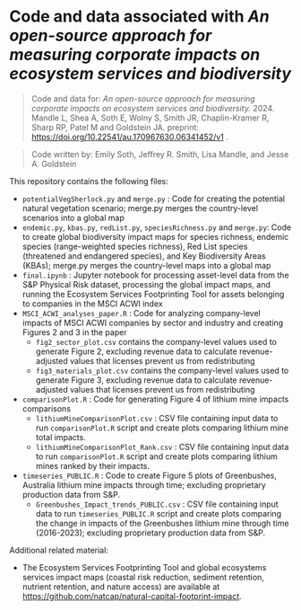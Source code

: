 # Code and data associated with _An open-source approach for measuring corporate impacts on ecosystem services and biodiversity_

>Code and data for: _An open-source approach for measuring corporate impacts on ecosystem services and biodiversity._ 2024. Mandle L, Shea A, Soth E, Wolny S, Smith JR, Chaplin-Kramer R, Sharp RP, Patel M and Goldstein JA. preprint: https://doi.org/10.22541/au.170967630.06341452/v1 . 

>Code written by: Emily Soth, Jeffrey R. Smith, Lisa Mandle, and Jesse A. Goldstein

This repository contains the following files:

* `potentialVegSherlock.py` and `merge.py` : Code for creating the potential natural vegetation scenario; merge.py merges the country-level scenarios into a global map
* `endemic.py`, `kbas.py`, `redList.py`, `speciesRichness.py` and `merge.py`: Code to create global biodiversity impact maps for species richness, endemic species (range-weighted species richness), Red List species (threatened and endangered species), and Key Biodiversity Areas (KBAs); merge.py merges the country-level maps into a global map
* `final.ipynb` : Jupyter notebook for processing asset-level data from the S&P Physical Risk dataset, processing the global impact maps, and running the Ecosystem Services Footprinting Tool for assets belonging to companies in the MSCI ACWI index
* `MSCI_ACWI_analyses_paper.R` : Code for analyzing company-level impacts of MSCI ACWI companies by sector and industry and creating Figures 2 and 3 in the paper
  * `fig2_sector_plot.csv` contains the company-level values used to generate Figure 2, excluding revenue data to calculate revenue-adjusted values that licenses prevent us from redistributing
  * `fig3_materials_plot.csv` contains the company-level values used to generate Figure 3, excluding revenue data to calculate revenue-adjusted values that licenses prevent us from redistributing
* `comparisonPlot.R` : Code for generating Figure 4 of lithium mine impacts comparisons
  * `lithiumMineComparisonPlot.csv` : CSV file containing input data to run `comparisonPlot.R` script and create plots comparing lithium mine total impacts.
  * `lithiumMineComparisonPlot_Rank.csv` : CSV file containing input data to run `comparisonPlot.R` script and create plots comparing lithium mines ranked by their impacts.
* `timeseries_PUBLIC.R` : Code to create Figure 5 plots of Greenbushes, Australia lithium mine impacts through time; excluding proprietary production data from S&P.
  * `Greenbushes_Impact_trends_PUBLIC.csv` : CSV file containing input data to run `timeseries_PUBLIC.R` script and create plots comparing the change in impacts of the Greenbushes lithium mine through time (2016-2023); excluding proprietary production data from S&P.

Additional related material:
* The Ecosystem Services Footprinting Tool and global ecosystems services impact maps (coastal risk reduction, sediment retention, nutrient retention, and nature access) are available at https://github.com/natcap/natural-capital-footprint-impact.

